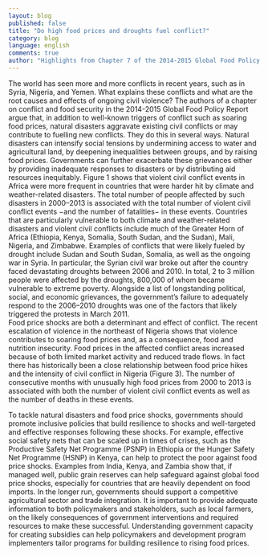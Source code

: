 ```yaml
---
layout: blog
published: false
title: "Do high food prices and droughts fuel conflict?"
category: blog
language: english
comments: true
author: "Highlights from Chapter 7 of the 2014-2015 Global Food Policy Report - By Jacopo Bordignon"
---
```


The world has seen more and more conflicts in recent years, such as in Syria, Nigeria, and Yemen. What explains these conflicts and what are the root causes and effects of ongoing civil violence?
The authors of a chapter on conflict and food security in the 2014-2015 Global Food Policy Report argue that, in addition to well-known triggers of conflict such as soaring food prices, natural disasters aggravate existing civil conflicts or may contribute to fuelling new conflicts. They do this in several ways. Natural disasters can intensify social tensions by undermining access to water and agricultural land, by deepening inequalities between groups, and by raising food prices. Governments can further exacerbate these grievances either by providing inadequate responses to disasters or by distributing aid resources inequitably.
Figure 1 shows that violent civil conflict events in Africa were more frequent in countries that were harder hit by climate and weather-related disasters. The total number of people affected by such disasters in 2000–2013 is associated with the total number of violent civil conflict events −and the number of fatalities− in these events. Countries that are particularly vulnerable to both climate and weather-related disasters and violent civil conflicts include much of the Greater Horn of Africa (Ethiopia, Kenya, Somalia, South Sudan, and the Sudan), Mali, Nigeria, and Zimbabwe. 
Examples of conflicts that were likely fueled by drought include Sudan and South Sudan, Somalia, as well as the ongoing war in Syria. In particular, the Syrian civil war broke out after the country faced devastating droughts between 2006 and 2010. In total, 2 to 3 million people were affected by the droughts, 800,000 of whom became vulnerable to extreme poverty. Alongside a list of longstanding political, social, and economic grievances, the government’s failure to adequately respond to the 2006–2010 droughts was one of the factors that likely triggered the protests in March 2011.  
Food price shocks are both a determinant and effect of conflict. The recent escalation of violence in the northeast of Nigeria shows that violence contributes to soaring food prices and, as a consequence, food and nutrition insecurity. Food prices in the affected conflict areas increased because of both limited market activity and reduced trade flows. In fact there has historically been a close relationship between food price hikes and the intensity of civil conflict in Nigeria (Figure 3). The number of consecutive months with unusually high food prices from 2000 to 2013 is associated with both the number of violent civil conflict events as well as the number of deaths in these events.

To tackle natural disasters and food price shocks, governments should promote inclusive policies that build resilience to shocks and well-targeted and effective responses following these shocks.  For example, effective social safety nets that can be scaled up in times of crises, such as the Productive Safety Net Programme (PSNP) in Ethiopia or the Hunger Safety Net Programme (HSNP) in Kenya, can help to protect the poor against food price shocks. Examples from India, Kenya, and Zambia show that, if managed well, public grain reserves can help safeguard against global food price shocks, especially for countries that are heavily dependent on food imports. In the longer run, governments should support a competitive agricultural sector and trade integration.
It is important to provide adequate information to both policymakers and stakeholders, such as local farmers, on the likely consequences of government interventions and required resources to make these successful. Understanding government capacity for creating subsidies can help policymakers and development program implementers tailor programs for building resilience to rising food prices. 

